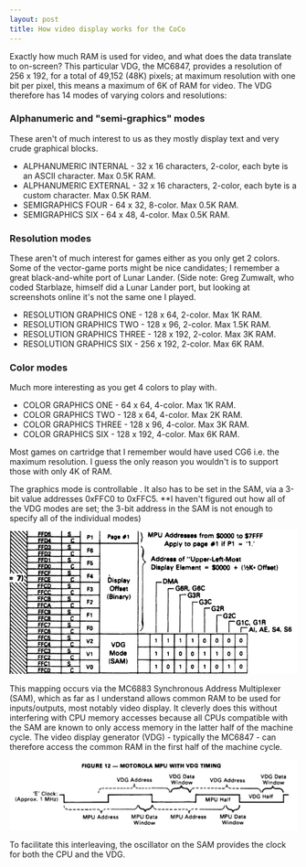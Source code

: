```yaml
---
layout: post
title: How video display works for the CoCo
---
```


Exactly how much RAM is used for video, and what does the data translate to on-screen? This particular VDG, the MC6847, provides a resolution of 256 x 192, for a total of 49,152 (48K) pixels; at maximum resolution with one bit per pixel, this means a maximum of 6K of RAM for video. The VDG therefore has 14 modes of varying colors and resolutions:

### Alphanumeric and "semi-graphics" modes
These aren't of much interest to us as they mostly display text and very crude graphical blocks.

 - ALPHANUMERIC INTERNAL - 32 x 16 characters, 2-color, each byte is an ASCII character. Max 0.5K RAM.
 - ALPHANUMERIC EXTERNAL - 32 x 16 characters, 2-color, each byte is a custom character. Max 0.5K RAM.
 - SEMIGRAPHICS FOUR - 64 x 32, 8-color. Max 0.5K RAM.
 - SEMIGRAPHICS SIX - 64 x 48, 4-color. Max 0.5K RAM.

### Resolution modes
These aren't of much interest for games either as you only get 2 colors. Some of the vector-game ports might be nice candidates; I remember a great black-and-white port of Lunar Lander. (Side note: Greg Zumwalt, who coded Starblaze, himself did a Lunar Lander port, but looking at screenshots online it's not the same one I played.

 - RESOLUTION GRAPHICS ONE - 128 x 64, 2-color. Max 1K RAM.
 - RESOLUTION GRAPHICS TWO - 128 x 96, 2-color. Max 1.5K RAM.
 - RESOLUTION GRAPHICS THREE - 128 x 192, 2-color. Max 3K RAM.
 - RESOLUTION GRAPHICS SIX - 256 x 192, 2-color. Max 6K RAM.

### Color modes
Much more interesting as you get 4 colors to play with.

 - COLOR GRAPHICS ONE - 64 x 64, 4-color. Max 1K RAM.
 - COLOR GRAPHICS TWO - 128 x 64, 4-color. Max 2K RAM.
 - COLOR GRAPHICS THREE - 128 x 96, 4-color. Max 3K RAM.
 - COLOR GRAPHICS SIX - 128 x 192, 4-color. Max 6K RAM.

Most games on cartridge that I remember would have used CG6 i.e. the maximum resolution. I guess the only reason you wouldn't is to support those with only 4K of RAM.

The graphics mode is controllable . It also has to be set in the SAM, via a 3-bit value addresses 0xFFC0 to 0xFFC5.
**I haven't figured out how all of the VDG modes are set; the 3-bit address in the SAM is not enough to specify all of the individual modes)

![MC6883 VDG Mode and Display Offset memory mappings](images/MC6883_VDG_Mode_and_Display_Offset_FFC0_to_FFD5.png)

This mapping occurs via the MC6883 Synchronous Address Multiplexer (SAM), which as far as I understand allows common RAM to be used for inputs/outputs, most notably video display. It cleverly does this without interfering with CPU memory accesses because all CPUs compatible with the SAM are known to only access memory in the latter half of the machine cycle. The video display generator (VDG) - typically the MC6847 - can therefore access the common RAM in the first half of the machine cycle.

![MC6883 Interleaved DMA](images/MC6883_Interleaved_DMA.png)

To facilitate this interleaving, the oscillator on the SAM provides the clock for both the CPU and the VDG.